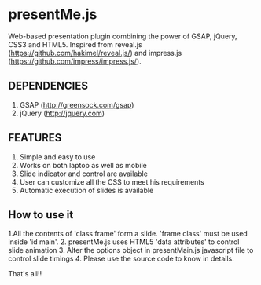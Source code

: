 presentMe.js
=========

Web-based presentation plugin combining the power of GSAP, jQuery, CSS3 and HTML5.
Inspired from reveal.js (https://github.com/hakimel/reveal.js/) and
impress.js (https://github.com/impress/impress.js/). 

DEPENDENCIES
---------

1. GSAP (http://greensock.com/gsap)
2. jQuery (http://jquery.com)

FEATURES
---------

1. Simple and easy to use
2. Works on both laptop as well as mobile
3. Slide indicator and control are available
4. User can customize all the CSS to meet his requirements
5. Automatic execution of slides is available

How to use it
--------------
 
1.All the contents of 'class frame' form a slide. 'frame class' must be used inside 'id main'.
2. presentMe.js uses HTML5 'data attributes' to control slide animation
3. Alter the options object in presentMain.js javascript file to control slide timings
4. Please use the source code to know in details. 

That's all!!

